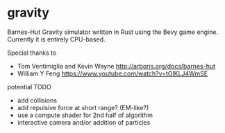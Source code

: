# gravity

Barnes-Hut Gravity simulator written in Rust using the Bevy game engine. Currently it is entirely CPU-based.

Special thanks to
* Tom Ventimiglia and Kevin Wayne http://arborjs.org/docs/barnes-hut
* William Y Feng https://www.youtube.com/watch?v=tOlKLJ4WmSE

potential TODO
* add collisions
* add repulsive force at short range? (EM-like?)
* use a compute shader for 2nd half of algorithm
* interactive camera and/or addition of particles